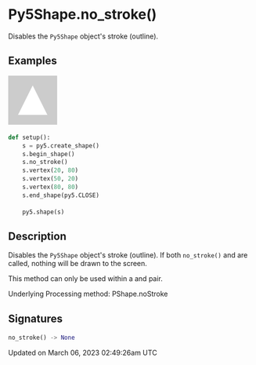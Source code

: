 # Py5Shape.no_stroke()

Disables the `Py5Shape` object's stroke (outline).

## Examples

<div class="example-table">

<div class="example-row"><div class="example-cell-image">

![example picture for no_stroke()](/images/reference/Py5Shape_no_stroke_0.png)

</div><div class="example-cell-code">

```python
def setup():
    s = py5.create_shape()
    s.begin_shape()
    s.no_stroke()
    s.vertex(20, 80)
    s.vertex(50, 20)
    s.vertex(80, 80)
    s.end_shape(py5.CLOSE)

    py5.shape(s)
```

</div></div>

</div>

## Description

Disables the `Py5Shape` object's stroke (outline). If both `no_stroke()` and [](py5shape_no_fill) are called, nothing will be drawn to the screen.

This method can only be used within a [](py5shape_begin_shape) and [](py5shape_end_shape) pair.

Underlying Processing method: PShape.noStroke

## Signatures

```python
no_stroke() -> None
```

Updated on March 06, 2023 02:49:26am UTC
